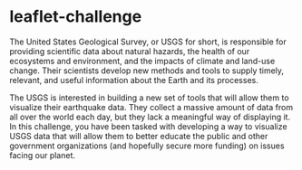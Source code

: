 # leaflet-challenge

The United States Geological Survey, or USGS for short, is responsible for providing scientific data about natural hazards, the health of our ecosystems and environment, 
and the impacts of climate and land-use change. Their scientists develop new methods and tools to supply timely, relevant, and useful information about the Earth and its processes.

The USGS is interested in building a new set of tools that will allow them to visualize their earthquake data. They collect a massive amount of data from all over the world each day, 
but they lack a meaningful way of displaying it. In this challenge, you have been tasked with developing a way to visualize USGS data that will allow them to better educate the public 
and other government organizations (and hopefully secure more funding) on issues facing our planet.
